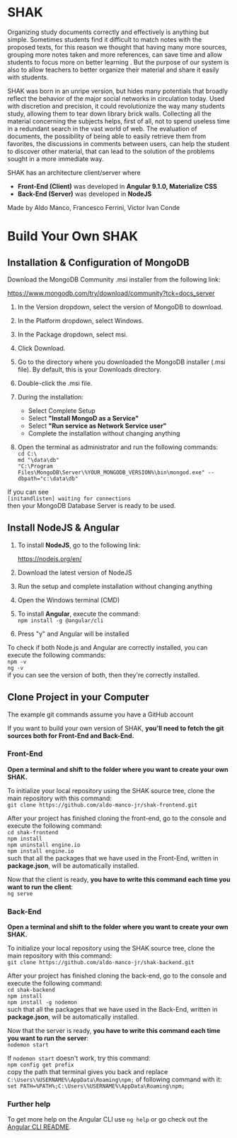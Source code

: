 # SHAK

Organizing study documents correctly and effectively is anything but simple.
Sometimes students find it difficult to match notes with the proposed texts, for this reason we thought that having many more sources, grouping more notes taken and more references, can save time and allow students to focus more on better learning . But the purpose of our system is also to allow teachers to better organize their material and share it easily with students.

SHAK was born in an unripe version, but hides many potentials that broadly reflect the behavior of the major social networks in circulation today.
Used with discretion and precision, it could revolutionize the way many students study, allowing them to tear down library brick walls.
Collecting all the material concerning the subjects helps, first of all, not to spend useless time in a redundant search in the vast world of web. The evaluation of documents, the possibility of being able to easily retrieve them from favorites, the discussions in comments between users, can help the student to discover other material, that can lead to the solution of the problems sought in a more immediate way.

SHAK has an architecture client/server where
- **Front-End (Client)** was developed in **Angular 9.1.0, Materialize CSS**
- **Back-End (Server)** was developed in **NodeJS**

Made by Aldo Manco, Francesco Ferrini, Victor Ivan Conde

# Build Your Own SHAK 

## Installation & Configuration of MongoDB

Download the MongoDB Community .msi installer from the following link:  

https://www.mongodb.com/try/download/community?tck=docs_server

1. In the Version dropdown, select the version of MongoDB to download.
2. In the Platform dropdown, select Windows.
3. In the Package dropdown, select msi.
4. Click Download.
5. Go to the directory where you downloaded the MongoDB installer (.msi file). By default, this is your Downloads directory.
6. Double-click the .msi file.

7. During the installation:
   - Select Complete Setup
   - Select **"Install MongoD as a Service"**
   - Select **"Run service as Network Service user"**
   - Complete the installation without changing anything

8. Open the terminal as administrator and run the following commands:  
`cd C:\`  
`md "\data\db"`  
`"C:\Program Files\MongoDB\Server\%YOUR_MONGODB_VERSION%\bin\mongod.exe" --dbpath="c:\data\db"`  

If you can see  
`[initandlisten] waiting for connections`  
then your MongoDB Database Server is ready to be used.

## Install NodeJS & Angular

1. To install **NodeJS**, go to the following link:

   https://nodejs.org/en/  
   
2. Download the latest version of NodeJS
3. Run the setup and complete installation without changing anything
4. Open the Windows terminal (CMD)
5. To install **Angular**, execute the command:  
`npm install -g @angular/cli`
6. Press "y" and Angular will be installed

To check if both Node.js and Angular are correctly installed, you can execute the following commands:  
`npm -v`  
`ng -v`  
if you can see the version of both, then they're correctly installed.

## Clone Project in your Computer

The example git commands assume you have a GitHub account

If you want to build your own version of SHAK, **you'll need to fetch the git sources both for Front-End and Back-End.**

### Front-End

**Open a terminal and shift to the folder where you want to create your own SHAK.**

To initialize your local repository using the SHAK source tree, clone the main repository with this command:  
`git clone https://github.com/aldo-manco-jr/shak-frontend.git`  

After your project has finished cloning the front-end, go to the console and execute the following command:  
`cd shak-frontend`  
`npm install`  
`npm uninstall engine.io`  
`npm install engine.io`  
such that all the packages that we have used in the Front-End, written in **package.json**, will be automatically installed.  
  
Now that the client is ready, **you have to write this command each time you want to run the client**:  
`ng serve`  

### Back-End

**Open a terminal and shift to the folder where you want to create your own SHAK.**

To initialize your local repository using the SHAK source tree, clone the main repository with this command:  
`git clone https://github.com/aldo-manco-jr/shak-backend.git`  

After your project has finished cloning the back-end, go to the console and execute the following command:  
`cd shak-backend`  
`npm install`  
`npm install -g nodemon`  
such that all the packages that we have used in the Back-End, written in **package.json**, will be automatically installed.  
  
Now that the server is ready, **you have to write this command each time you want to run the server**:  
`nodemon start`  

If `nodemon start` doesn't work, try this command:  
`npm config get prefix`  
copy the path that terminal gives you back and replace `C:\Users\%USERNAME%\AppData\Roaming\npm;` of following command with it:  
`set PATH=%PATH%;C:\Users\%USERNAME%\AppData\Roaming\npm;`  

### Further help

To get more help on the Angular CLI use `ng help` or go check out the [Angular CLI README](https://github.com/angular/angular-cli/blob/master/README.md).
